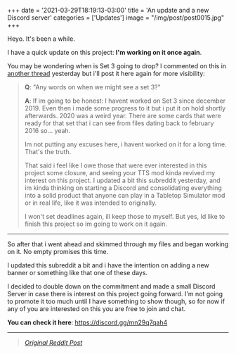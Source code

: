 +++
date = '2021-03-29T18:19:13-03:00'
title = 'An update and a new Discord server'
categories = ['Updates']
image = "/img/post/post0015.jpg"
+++

Heyo. It's been a while. 

I have a quick update on this project: __I'm working on it once again__. 

You may be wondering when is Set 3 going to drop? I commented on this in [another thread](https://old.reddit.com/r/TheDuelistKingdom/comments/mfapgr/i_was_not_expecting_a_comment_on_the_steam_page/) yesterday but i'll post it here again for more visibility:

> **Q**: "Any words on when we might see a set 3?"
>
> **A**: If im going to be honest: I havent worked on Set 3 since december 2019. Even then i made some progress to it but i put it on hold shortly afterwards. 2020 was a weird year. There are some cards that were ready for that set that i can see from files dating back to february 2016 so... yeah.
>
> Im not putting any excuses here, i havent worked on it for a long time. That's the truth.
>
> That said i feel like I owe those that were ever interested in this project some closure, and seeing your TTS mod kinda revived my interest on this project. I updated a bit this subreddit yesterday, and im kinda thinking on starting a Discord and consolidating everything into a solid product that anyone can play in a Tabletop Simulator mod or in real life, like it was intended to originally.
>
> I won't set deadlines again, ill keep those to myself. But yes, Id like to finish this project so im going to work on it again.

---

So after that i went ahead and skimmed through my files and began working on it. No empty promises this time.

I updated this subreddit a bit and i have the intention on adding a new banner or something like that one of these days. 

I decided to double down on the commitment and made a small Discord Server in case there is interest on this project going forward. I'm not going to promote it too much until I have something to show though, so for now if any of you are interested on this you are free to join and chat.

**You can check it here**: https://discord.gg/mn29q7qah4

---

> _[Original Reddit Post](https://www.reddit.com/r/TheDuelistKingdom/comments/mfzus0/an_update_and_a_new_discord_server/)_


